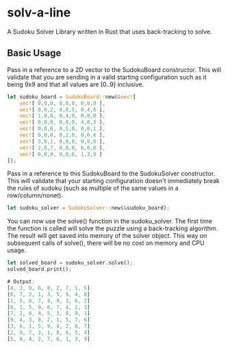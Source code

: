 # solv-a-line

A Sudoku Solver Library written in Rust that uses back-tracking to solve.

## Basic Usage

Pass in a reference to a 2D vector to the SudokuBoard constructor. This will validate that you are
sending in a valid starting configuration such as it being 9x9 and that all values are [0..9] inclusive.

```rust
let sudoku_board = SudokuBoard::new(&vec![
    vec![ 0,0,0, 0,0,0, 0,0,0 ],
    vec![ 0,0,2, 0,0,5, 0,4,0 ],
    vec![ 1,0,8, 0,4,0, 0,0,0 ],
    vec![ 0,0,0, 0,0,0, 4,0,3 ],
    vec![ 0,0,6, 0,5,0, 0,0,1 ],
    vec![ 0,0,0, 0,2,0, 0,0,6 ],
    vec![ 3,0,1, 0,0,0, 0,8,0 ],
    vec![ 2,0,7, 0,0,0, 6,0,0 ],
    vec![ 0,0,0, 0,0,6, 1,3,9 ]
]);
```

Pass in a reference to this SudokuBoard to the SudokuSolver constructor. This will validate that your
starting configuration doesn't immediately break the rules of sudoku (such as multiple of the same values
in a row/column/nonet).

```rust
let sudoku_solver = SudokuSolver::new(&sudoku_board);
```

You can now use the solve() function in the sudoku_solver. The first time the function is called will solve the puzzle
using a back-tracking algorithm. The result will get saved into memory of the solver object. This way on subsequent calls
of solve(), there will be no cost on memory and CPU usage.

```rust
let solved_board = sudoku_solver.solve();
solved_board.print();

# Output:
[4, 3, 9, 6, 8, 2, 7, 1, 5]
[6, 7, 2, 1, 3, 5, 9, 4, 8]
[1, 5, 8, 7, 4, 9, 3, 6, 2]
[8, 1, 5, 9, 6, 7, 4, 2, 3]
[7, 2, 6, 4, 5, 3, 8, 9, 1]
[9, 4, 3, 8, 2, 1, 5, 7, 6]
[3, 6, 1, 5, 9, 4, 2, 8, 7]
[2, 9, 7, 3, 1, 8, 6, 5, 4]
[5, 8, 4, 2, 7, 6, 1, 3, 9]
```
